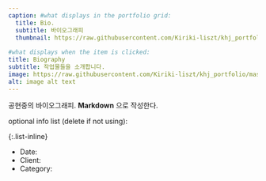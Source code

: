 ```yaml
---
caption: #what displays in the portfolio grid:
  title: Bio.
  subtitle: 바이오그래피
  thumbnail: https://raw.githubusercontent.com/Kiriki-liszt/khj_portfolio/master/assets/img/portfolio/04-thumbnail.jpg
  
#what displays when the item is clicked:
title: Biography
subtitle: 작업물들을 소개합니다. 
image: https://raw.githubusercontent.com/Kiriki-liszt/khj_portfolio/master/assets/img/portfolio/04-thumbnail.jpg #main image, can be a link or a file in assets/img/portfolio
alt: image alt text
---
```



공현중의 바이오그래피. **Markdown** 으로 작성한다.  

optional info list (delete if not using):

{:.list-inline}  

- Date:  
- Client:  
- Category:  
